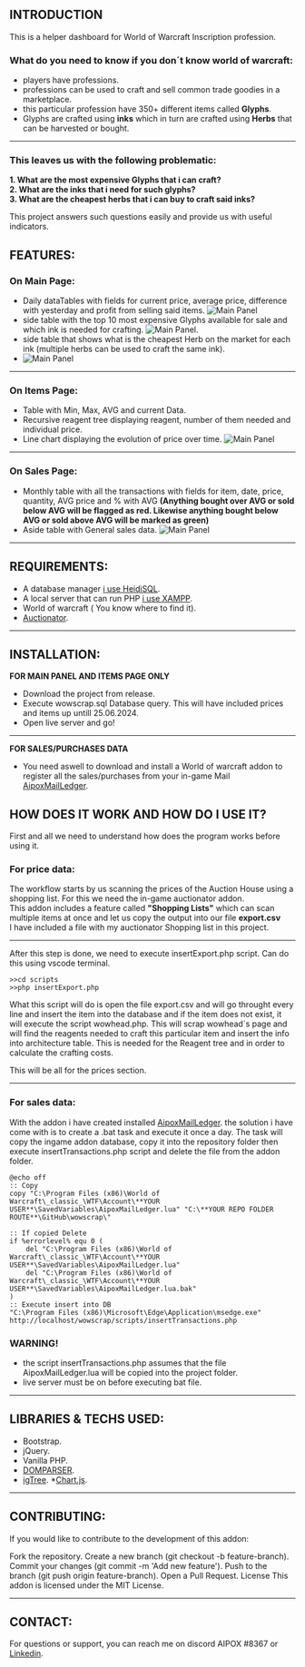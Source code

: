 ## INTRODUCTION

This is a helper dashboard for World of Warcraft Inscription profession. 

### What do you need to know if you don´t know world of warcraft:
* players have professions.
* professions can be used to craft and sell common trade goodies in a marketplace.
* this particular profession have 350+ different items  called **Glyphs**.
* Glyphs are crafted using **inks** which in turn are crafted using **Herbs** that can be harvested or bought.

___

### This leaves us with the following problematic:

**1. What are the most expensive Glyphs that i can craft?**  
**2. What are the inks that i need for such glyphs?**  
**3. What are the cheapest herbs that i can buy to craft said inks?**  

This project answers such questions easily and provide us with useful indicators.

## FEATURES:

### On Main Page:
* Daily dataTables with fields for current price, average price, difference with yesterday and profit from selling said items.
![Main Panel](assets/screenshots/mainTable.png)
* side table with the top 10 most expensive Glyphs available for sale and which ink is needed for crafting.
![Main Panel](assets/screenshots/top10.png).
* side table that shows what is the cheapest Herb on the market for each ink (multiple herbs can be used to craft the same ink).
* ![Main Panel](assets/screenshots/inkHerbs.png)
___

### On Items Page:
* Table with Min, Max, AVG and current Data.
* Recursive reagent tree displaying reagent, number of them  needed and individual price.
* Line chart displaying the evolution of price over time.
 ![Main Panel](assets/screenshots/itemsPage.png)
___

### On Sales Page:
* Monthly table with all the transactions with fields for item, date, price, quantity, AVG price and % with AVG **(Anything bought over AVG or sold below AVG will be flagged as red. Likewise anything bought below AVG or sold above AVG will be marked as green)**
* Aside table with General sales data.
![Main Panel](assets/screenshots/salesPage.png)
___

## REQUIREMENTS:
* A database manager [i use HeidiSQL](https://www.heidisql.com/download.php).
* A local server that can run PHP [i use XAMPP](https://www.apachefriends.org/es/index.html).
* World of warcraft ( You know where to find it).
* [Auctionator](https://www.curseforge.com/wow/addons/auctionator).
___
## INSTALLATION:
 **FOR MAIN PANEL AND ITEMS PAGE ONLY**
* Download the project  from release.
* Execute wowscrap.sql Database query. This will have included prices and items up untill 25.06.2024.
* Open live server and go!
___
**FOR SALES/PURCHASES DATA**
* You need aswell to download and install a World of warcraft addon to register all the sales/purchases from your in-game Mail  [AipoxMailLedger](https://github.com/Aperezortega/wowMailLedger).

## HOW DOES IT WORK AND HOW DO I USE IT?

First and all we need to understand how does the program works before using it.

### For price data:
The workflow starts by us scanning the prices of the  Auction House using a shopping list. For this we need the in-game auctionator addon.  
This addon includes a feature called **"Shopping Lists"** which can scan multiple items at once and let us copy the output into our file **export.csv**  
I have included a file with my auctionator Shopping list in this project.
___

After this step is done, we need to execute insertExport.php script. Can do this using vscode terminal.
~~~~~
>>cd scripts
>>php insertExport.php
~~~~~

What this script will do is open the file export.csv and will go throught every line and insert the item into the database and if the item does not exist, it will execute the script wowhead.php.  This will scrap wowhead´s page and will find the reagents needed to craft this particular item and insert the info into architecture table. This is needed for the Reagent tree and in order to calculate the crafting costs.

This will be all for the prices section.
___

### For sales data:
With the addon i have created installed [AipoxMailLedger](https://github.com/Aperezortega/wowMailLedger). the solution i have come with is to create a .bat task and execute it once a day. The task will copy the ingame addon database, copy it into the repository folder then execute insertTransactions.php script and delete the file from the addon folder.

~~~~
@echo off
:: Copy
copy "C:\Program Files (x86)\World of Warcraft\_classic_\WTF\Account\**YOUR USER**\SavedVariables\AipoxMailLedger.lua" "C:\**YOUR REPO FOLDER ROUTE**\GitHub\wowscrap\"

:: If copied Delete
if %errorlevel% equ 0 (
    del "C:\Program Files (x86)\World of Warcraft\_classic_\WTF\Account\**YOUR USER**\SavedVariables\AipoxMailLedger.lua"
    del "C:\Program Files (x86)\World of Warcraft\_classic_\WTF\Account\**YOUR USER**\SavedVariables\AipoxMailLedger.lua.bak"
)
:: Execute insert into DB
"C:\Program Files (x86)\Microsoft\Edge\Application\msedge.exe" http://localhost/wowscrap/scripts/insertTransactions.php

~~~~

### WARNING! 
* the script insertTransactions.php assumes that the  file AipoxMailLedger.lua will be copied into the project folder. 
* live server must be on before executing bat file.
___

## LIBRARIES & TECHS USED:
* Bootstrap.
* jQuery.
* Vanilla PHP.
* [DOMPARSER](https://simplehtmldom.sourceforge.io/docs/1.9/index.html).
* [igTree](https://www.igniteui.com/help/igtree-overview).
*[Chart.js](https://www.chartjs.org/).
___
## CONTRIBUTING:
If you would like to contribute to the development of this addon:

Fork the repository. Create a new branch (git checkout -b feature-branch). Commit your changes (git commit -m 'Add new feature'). Push to the branch (git push origin feature-branch). Open a Pull Request. License This addon is licensed under the MIT License.
___
## CONTACT:
For questions or support, you can reach me on discord AIPOX #8367 or [Linkedin](https://www.linkedin.com/in/albertoperezortega/).
